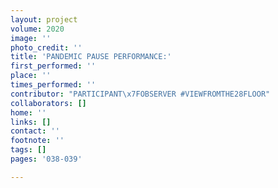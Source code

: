 ```yaml
---
layout: project
volume: 2020
image: ''
photo_credit: ''
title: 'PANDEMIC PAUSE PERFORMANCE:'
first_performed: ''
place: ''
times_performed: ''
contributor: "PARTICIPANT\x7FOBSERVER #VIEWFROMTHE28FLOOR"
collaborators: []
home: ''
links: []
contact: ''
footnote: ''
tags: []
pages: '038-039'

---
```




